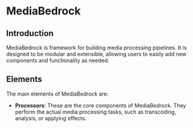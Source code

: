 # MediaBedrock

## Introduction

MediaBedrock is framework for building media processing pipelines. It is designed to be modular and extensible, allowing
users to easily add new components and functionality as needed.

## Elements
The main elements of MediaBedrock are:
- **Processors**: These are the core components of MediaBedrock. They perform the actual media processing tasks, such as
  transcoding, analysis, or applying effects.